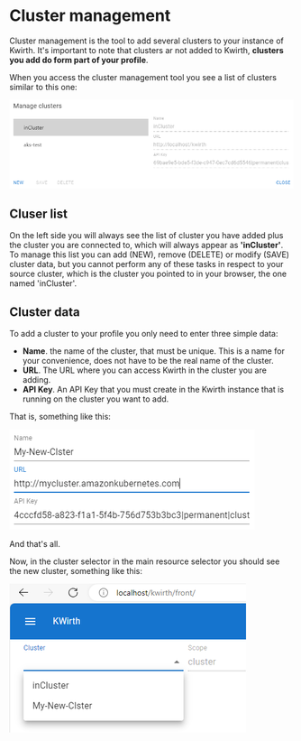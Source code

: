 # Cluster management
Cluster management is the tool to add several clusters to your instance of Kwirth. It's important to note that clusters ar not added to Kwirth, **clusters you add do form part of your profile**.

When you access the cluster management tool you see a list of clusters similar to this one:

![cluster-mgmt](./_media/cluster-mgmt.png)

## Cluser list
On the left side you will always see the list of cluster you have added plus the cluster you are connected to, which will always appear as **'inCluster'**. To manage this list you can add (NEW), remove (DELETE) or modify (SAVE) cluster data, but you cannot perform any of these tasks in respect to your source cluster, which is the cluster you pointed to in your browser, the one named 'inCluster'.

## Cluster data
To add a cluster to your profile you only need to enter three simple data:

- **Name**. the name of the cluster, that must be unique. This is a name for your convenience, does not have to be the real name of the cluster.
- **URL**. The URL where you can access Kwirth in the cluster you are adding.
- **API Key**. An API Key that you must create in the Kwirth instance that is running on the cluster you want to add.

That is, something like this:

![new-cluster](./_media/new-cluster.png)

And that's all.

Now, in the cluster selector in the main resource selector you should see the new cluster, something like this:

![new-cluster-selector](./_media/new-cluster-selector.png)